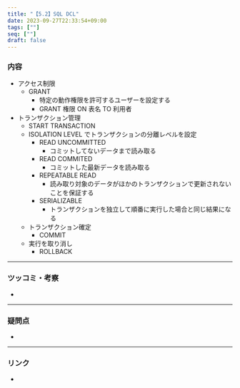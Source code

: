 ```yaml
---
title: "【5.2】SQL DCL"
date: 2023-09-27T22:33:54+09:00
tags: [""]
seq: [""]
draft: false
---
```


### 内容
- アクセス制限
  - GRANT
    - 特定の動作権限を許可するユーザーを設定する
    - GRANT 権限 ON 表名 TO 利用者
- トランザクション管理
  - START TRANSACTION
  - ISOLATION LEVEL でトランザクションの分離レベルを設定
    - READ UNCOMMITTED
      - コミットしてないデータまで読み取る
    - READ COMMITED
      - コミットした最新データを読み取る
    - REPEATABLE READ
      - 読み取り対象のデータがほかのトランザクションで更新されないことを保証する
    - SERIALIZABLE
      - トランザクションを独立して順番に実行した場合と同じ結果になる
  - トランザクション確定
    - COMMIT
  - 実行を取り消し
    - ROLLBACK

---
### ツッコミ・考察
- 

---
### 疑問点
- 


---
### リンク
- 